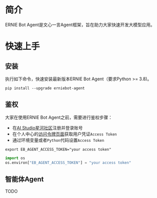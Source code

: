 # 简介
ERNIE Bot Agent是文心一言Agent框架，旨在助力大家快速开发大模型应用。

# 快速上手

## 安装
执行如下命令，快速安装最新版本ERNIE Bot Agent（要求Python >= 3.8)。

```shell
pip install --upgrade erniebot-agent
```

## 鉴权
大家在使用ERNIE Bot Agent之前，需要进行鉴权步骤：

* 在[AI Studio星河社区](https://aistudio.baidu.com/index)注册并登录账号
* 在个人中心的[访问令牌页面](https://aistudio.baidu.com/index/accessToken)获取用户凭证`Access Token`
* 通过环境变量或者`Python`代码设置`Access Token`

```shell
export EB_AGENT_ACCESS_TOKEN="your access token"
```

```python
import os
os.environ["EB_AGENT_ACCESS_TOKEN"] = "your access token"
```

## 智能体Agent

TODO
